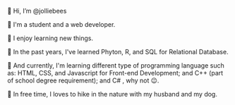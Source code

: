 👋  Hi, I’m @jolliebees

🌺 I'm a student and a web developer.

🌺 I enjoy learning new things.

🌺 In the past years, I've learned Phyton, R, and SQL for Relational Database.

🌺 And currently, I'm  learning different type of programming language such as: HTML, CSS, and Javascript for Front-end Development;
   and C++ (part of school degree requirement); and C# , why not 😉.

🌿 In free time, I loves to hike in the nature with my husband and my dog.
 

<!---
jolliebees/jolliebees is a ✨ special ✨ repository because its `README.md` (this file) appears on your GitHub profile.
You can click the Preview link to take a look at your changes.
--->

